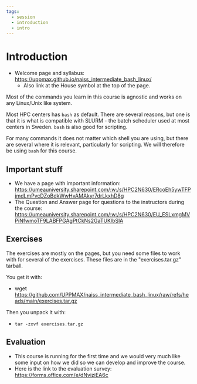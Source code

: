 ```yaml
---
tags:
  - session
  - introduction
  - intro
---
```


# Introduction

- Welcome page and syllabus: <a href="https://uppmax.github.io/naiss_intermediate_bash_linux/" target="_blank">https://uppmax.github.io/naiss_intermediate_bash_linux/</a>
    - Also link at the House symbol at the top of the page.

Most of the commands you learn in this course is agnostic and works on any Linux/Unix like system.

Most HPC centers has ``bash`` as default. There are several reasons, but one is that it is what is compatible with SLURM - the batch scheduler used at most centers in Sweden. ``bash`` is also good for scripting.

For many commands it does not matter which shell you are using, but there are several where it is relevant, particularly for scripting. We will therefore be using ``bash`` for this course.

## Important stuff

- We have a page with important information: <a href="https://umeauniversity.sharepoint.com/:w:/s/HPC2N630/ERcoEh5ywTFPjmdLmPvcDZoBdkWwHvAMAkyr7drLkxhD8g" target="_blank">https://umeauniversity.sharepoint.com/:w:/s/HPC2N630/ERcoEh5ywTFPjmdLmPvcDZoBdkWwHvAMAkyr7drLkxhD8g</a>
- The Question and Answer page for questions to the instructors during the course: <a href="https://umeauniversity.sharepoint.com/:w:/s/HPC2N630/EU_ESLxmgMVPiNfwmoTF9LABFPGAgPtCkNs2GaTUKlbSlA" target="_blank">https://umeauniversity.sharepoint.com/:w:/s/HPC2N630/EU_ESLxmgMVPiNfwmoTF9LABFPGAgPtCkNs2GaTUKlbSlA</a>

## Exercises

The exercises are mostly on the pages, but you need some files to work with for several of the exercises. These files are in the "exercises.tar.gz" tarball.

You get it with:

- wget <https://github.com/UPPMAX/naiss_intermediate_bash_linux/raw/refs/heads/main/exercises.tar.gz>

Then you unpack it with:

- ``tar -zxvf exercises.tar.gz``

## Evaluation

- This course is running for the first time and we would very much like some input on how we did so we can develop and improve the course.
- Here is the link to the evaluation survey: <a href="https://forms.office.com/e/dNviziEA6c" target="_blank">https://forms.office.com/e/dNviziEA6c</a>

